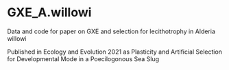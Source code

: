 # GXE_A.willowi
Data and code for paper on GXE and selection for lecithotrophy in Alderia willowi

Published in Ecology and Evolution 2021 as Plasticity and Artificial Selection for Developmental Mode in a Poecilogonous Sea Slug


